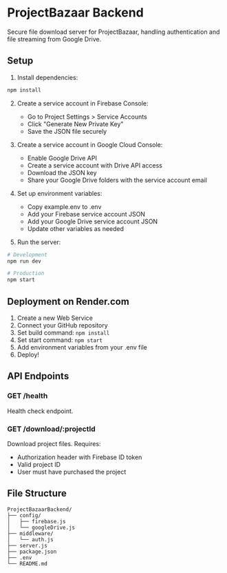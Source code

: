 # ProjectBazaar Backend

Secure file download server for ProjectBazaar, handling authentication and file streaming from Google Drive.

## Setup

1. Install dependencies:
```bash
npm install
```

2. Create a service account in Firebase Console:
   - Go to Project Settings > Service Accounts
   - Click "Generate New Private Key"
   - Save the JSON file securely

3. Create a service account in Google Cloud Console:
   - Enable Google Drive API
   - Create a service account with Drive API access
   - Download the JSON key
   - Share your Google Drive folders with the service account email

4. Set up environment variables:
   - Copy example.env to .env
   - Add your Firebase service account JSON
   - Add your Google Drive service account JSON
   - Update other variables as needed

5. Run the server:
```bash
# Development
npm run dev

# Production
npm start
```

## Deployment on Render.com

1. Create a new Web Service
2. Connect your GitHub repository
3. Set build command: `npm install`
4. Set start command: `npm start`
5. Add environment variables from your .env file
6. Deploy!

## API Endpoints

### GET /health
Health check endpoint.

### GET /download/:projectId
Download project files. Requires:
- Authorization header with Firebase ID token
- Valid project ID
- User must have purchased the project

## File Structure

```
ProjectBazaarBackend/
├── config/
│   ├── firebase.js
│   └── googleDrive.js
├── middleware/
│   └── auth.js
├── server.js
├── package.json
├── .env
└── README.md
```
